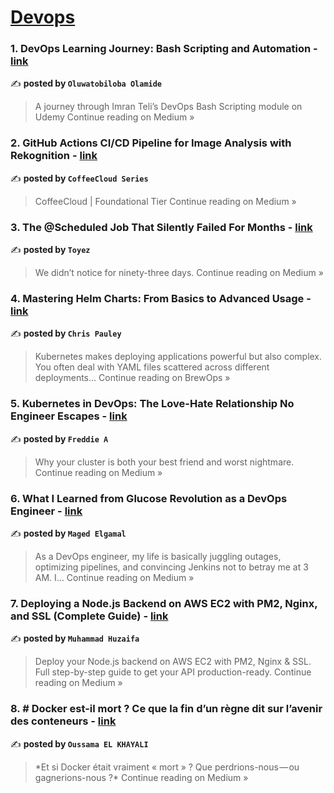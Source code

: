 
<h1><a href=https://medium.com/tag/devops/recommended target="_blank" rel="noopener noreferrer">Devops</a></h1>
<h3>1. DevOps Learning Journey: Bash Scripting and Automation - <a href="https://oluwateezzy03.medium.com/devops-learning-journey-bash-scripting-and-automation-4c8d9c1c7f13?source=rss------devops-5" target="_blank" rel="noopener noreferrer">link</a></h3>

✍️ **posted by `Oluwatobiloba Olamide`**

<blockquote>A journey through Imran Teli’s DevOps Bash Scripting module on Udemy
Continue reading on Medium »</blockquote>

<h3>2. GitHub Actions CI/CD Pipeline for Image Analysis with Rekognition - <a href="https://medium.com/@jammiesmith2025/github-actions-ci-cd-pipeline-for-image-analysis-with-rekognition-03f812acc981?source=rss------devops-5" target="_blank" rel="noopener noreferrer">link</a></h3>

✍️ **posted by `CoffeeCloud Series`**

<blockquote>CoffeeCloud | Foundational Tier
Continue reading on Medium »</blockquote>

<h3>3. The @Scheduled Job That Silently Failed For Months - <a href="https://medium.com/@toyezyadav/the-scheduled-job-that-silently-failed-for-months-749b43db1377?source=rss------devops-5" target="_blank" rel="noopener noreferrer">link</a></h3>

✍️ **posted by `Toyez`**

<blockquote>We didn’t notice for ninety-three days.
Continue reading on Medium »</blockquote>

<h3>4. Mastering Helm Charts: From Basics to Advanced Usage - <a href="https://medium.com/brewops/mastering-helm-charts-from-basics-to-advanced-usage-63eadbda366c?source=rss------devops-5" target="_blank" rel="noopener noreferrer">link</a></h3>

✍️ **posted by `Chris Pauley`**

<blockquote>Kubernetes makes deploying applications powerful but also complex. You often deal with YAML files scattered across different deployments…
Continue reading on BrewOps »</blockquote>

<h3>5. Kubernetes in DevOps: The Love-Hate Relationship No Engineer Escapes - <a href="https://medium.com/@sajitharasathurai2/kubernetes-in-devops-the-love-hate-relationship-no-engineer-escapes-3e4c3de35d78?source=rss------devops-5" target="_blank" rel="noopener noreferrer">link</a></h3>

✍️ **posted by `Freddie A`**

<blockquote>Why your cluster is both your best friend and worst nightmare.
Continue reading on Medium »</blockquote>

<h3>6. What I Learned from Glucose Revolution as a DevOps Engineer - <a href="https://magedelgamal.medium.com/what-i-learned-from-glucose-revolution-as-a-devops-engineer-764d88462787?source=rss------devops-5" target="_blank" rel="noopener noreferrer">link</a></h3>

✍️ **posted by `Maged Elgamal`**

<blockquote>As a DevOps engineer, my life is basically juggling outages, optimizing pipelines, and convincing Jenkins not to betray me at 3 AM. I…
Continue reading on Medium »</blockquote>

<h3>7. Deploying a Node.js Backend on AWS EC2 with PM2, Nginx, and SSL (Complete Guide) - <a href="https://medium.com/@muhammad-huzaifa/deploying-a-node-js-backend-on-aws-ec2-with-pm2-nginx-and-ssl-complete-guide-1a97c397b67e?source=rss------devops-5" target="_blank" rel="noopener noreferrer">link</a></h3>

✍️ **posted by `Muhammad Huzaifa`**

<blockquote>Deploy your Node.js backend on AWS EC2 with PM2, Nginx & SSL. Full step-by-step guide to get your API production-ready.
Continue reading on Medium »</blockquote>

<h3>8. # Docker est-il mort ? Ce que la fin d’un règne dit sur l’avenir des conteneurs - <a href="https://medium.com/@oussamakhayali/docker-est-il-mort-ce-que-la-fin-dun-r%C3%A8gne-dit-sur-l-avenir-des-conteneurs-3d7a390a0132?source=rss------devops-5" target="_blank" rel="noopener noreferrer">link</a></h3>

✍️ **posted by `Oussama EL KHAYALI`**

<blockquote>*Et si Docker était vraiment « mort » ? Que perdrions-nous — ou gagnerions-nous ?*
Continue reading on Medium »</blockquote>

